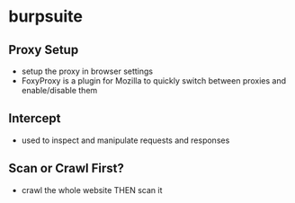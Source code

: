# burpsuite

## Proxy Setup

* setup the proxy in browser settings
* FoxyProxy is a plugin for Mozilla to quickly switch between proxies and enable/disable them

## Intercept

* used to inspect and manipulate requests and responses

## Scan or Crawl First?

* crawl the whole website THEN scan it
